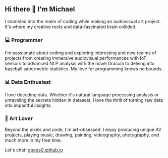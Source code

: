 ## Hi there 👋 I'm Michael

I stumbled into the realm of coding while making an audiovisual art project. 
It's where my creative roots and data-fascinated brain collided.

### 💻 Programmer
I'm passionate about coding and exploring interesting and new realms of projects from creating immersive audiovisual performances with IoT sensors to advanced NLP analysis with the novel Dracula to delving into baseball sabermetric statistics. My love for programming knows no bounds.

### 📊 Data Enthusiast
I love decoding data. Whether it's natural language processing analysis or unraveling the secrets hidden in datasets, I love the thrill of turning raw data into impactful insights.

### 🎨 Art Lover
Beyond the pixels and code, I'm art-obsessed. I enjoy producing unique AV projects, playing music, drawing, painting, videography, photography, and much more in my free time. 

Let's chat!
[googs0.github.io](https://googs0.github.io)

